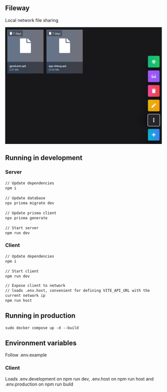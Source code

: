## Fileway

Local network file sharing

<img src="example1.png"/>

## Running in development

### Server

```
// Update dependencies
npm i

// Update database
npx prisma migrate dev

// Update prisma client
npx prisma generate

// Start server
npm run dev
```

### Client

```
// Update dependencies
npm i

// Start client
npm run dev
```

```
// Expose client to network
// loads .env.host, convenient for defining VITE_API_URL with the current network ip
npm run host
```

## Running in production

```
sudo docker compose up -d --build
```

## Environment variables

Follow .env.example

### Client

Loads .env.development on npm run dev, .env.host on npm run host and .env.production on npm run build
